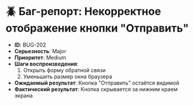 
# 🪲 Баг-репорт: Некорректное отображение кнопки "Отправить"

- **ID**: BUG-202
- **Серьезность**: Major
- **Приоритет**: Medium
- **Шаги воспроизведения**:
  1. Открыть форму обратной связи
  2. Уменьшить размер окна браузера
- **Ожидаемый результат**: Кнопка "Отправить" остаётся видимой
- **Фактический результат**: Кнопка скрывается за нижним краем экрана
